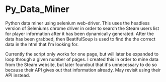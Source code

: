 # Py_Data_Miner
Python data miner using selenium web-driver. This uses the headless version of Seleniums chrome driver in order to search the Steam users list for player information after it has been dynamically generated. After the data has been grabbed, then BeatifulSoup is used to find the the correct data in the html that I'm looking for.

Currently the script only works for one page, but will later be expanded to loop through a given number of pages. I created this in order to mine data from the Steam website, but later foundout that it's unnecessary to do so because their API gives out that information already. May revisit using their API instead.
